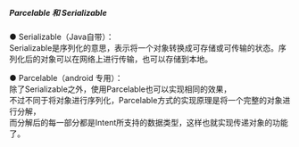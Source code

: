 ##### Parcelable 和 Serializable  

● Serializable（Java自带）：    
Serializable是序列化的意思，表示将一个对象转换成可存储或可传输的状态。序列化后的对象可以在网络上进行传输，也可以存储到本地。  

● Parcelable（android 专用）：  
除了Serializable之外，使用Parcelable也可以实现相同的效果，  
不过不同于将对象进行序列化，Parcelable方式的实现原理是将一个完整的对象进行分解，  
而分解后的每一部分都是Intent所支持的数据类型，这样也就实现传递对象的功能了。  


